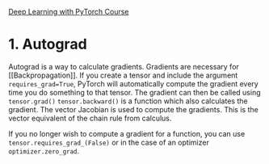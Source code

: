 [Deep Learning with PyTorch Course](https://www.youtube.com/watch?v=c36lUUr864M)

# 1. Autograd
Autograd is a way to calculate gradients. Gradients are necessary for [[Backpropagation]]. If you create a tensor and include the argument `requires_grad=True`, PyTorch will automatically compute the gradient every time you do something to that tensor. The gradient can then be called using `tensor.grad()`
`tensor.backward()` is a function which also calculates the gradient.
	The vector Jacobian is used to compute the gradients. This is the vector equivalent of the chain rule from calculus.

If you no longer wish to compute a gradient for a function, you can use `tensor.requires_grad_(False)` or in the case of an optimizer `optimizer.zero_grad`.